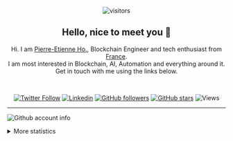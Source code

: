 <p align="center">
    <img align="center" alt="visitors" src="./profile_animation.svg" />
</p>

<div align="center">
    
## Hello, nice to meet you 👋
    
Hi. I am [Pierre-Etienne Ho.](https://www.linkedin.com/in/blockchain-pierre-etienne-de/), Blockchain Engineer and tech enthusiast from
[France](https://en.wikipedia.org/wiki/France). <br/>I am most interested in Blockchain, AI, Automation and everything around it. Get in touch with me using the links below.
    
<br/>
    
[![Twitter Follow](https://img.shields.io/twitter/follow/KPohtinen?style=flat&colorA=225fb2&colorB=225fb2&logo=twitter&logoColor=white)](https://twitter.com/intent/follow?screen_name=hopierrot)
[![Linkedin](https://img.shields.io/badge/LinkedIn-0077B5?style=for-the-badge&logo=linkedin&logoColor=white&style=flat&color=225fb2)](https://www.linkedin.com/in/blockchain-pierre-etienne-de/)
[![GitHub followers](https://img.shields.io/github/followers/KasperiP?style=flat&colorA=225fb2&colorB=225fb2&label=Follow)](https://github.com/pierrot498)
[![GitHub stars](https://img.shields.io/github/stars/KasperiP?style=flat&colorA=225fb2&colorB=225fb2)](https://github.com/KasperiP)
![Views](https://komarev.com/ghpvc/?username=pierrot498P&color=225fb2)
</div>

<hr>

![Github account info](https://metrics.lecoq.io/pierrot498?template=classic&config.timezone=France)

<details><summary>More statistics</summary>

![Github statistics](https://github-readme-stats.vercel.app/api?username=pierrot498&show_icons=true)

![Used languages](https://github-readme-stats.vercel.app/api/top-langs/?username=pierrot498&layout=compact)

</details>
